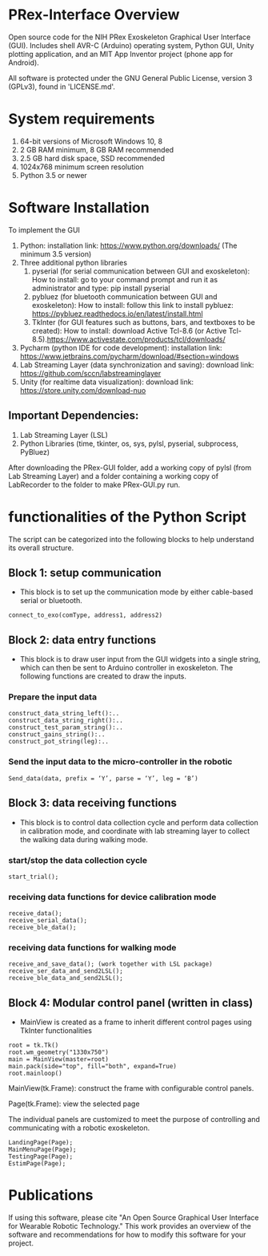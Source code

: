 # PRex-Interface Overview
Open source code for the NIH PRex Exoskeleton Graphical User Interface (GUI). Includes shell AVR-C (Arduino) operating system, Python GUI, Unity plotting application, and an MIT App Inventor project (phone app for Android).

All software is protected under the GNU General Public License, version 3 (GPLv3), found in 'LICENSE.md'. 

# System requirements
1. 64-bit versions of Microsoft Windows 10, 8
2. 2 GB RAM minimum, 8 GB RAM recommended
3. 2.5 GB hard disk space, SSD recommended
4. 1024x768 minimum screen resolution
5. Python 3.5 or newer

# Software Installation
To implement the GUI 
1. Python: installation link: https://www.python.org/downloads/ (The minimum 3.5 version)
2. Three additional python libraries
   1) pyserial (for serial communication between GUI and exoskeleton): 
      How to install: go to your command prompt and run it as administrator and type: pip install pyserial
   2) pybluez  (for bluetooth communication between GUI and exoskeleton):
      How to install: follow this link to install pybluez: https://pybluez.readthedocs.io/en/latest/install.html
   3) TkInter (for GUI features such as buttons, bars, and textboxes to be created): 
      How to install: download Active Tcl-8.6 (or Active Tcl-8.5).https://www.activestate.com/products/tcl/downloads/
3. Pycharm (python IDE for code development): installation link: https://www.jetbrains.com/pycharm/download/#section=windows
3. Lab Streaming Layer (data synchronization and saving): download link: https://github.com/sccn/labstreaminglayer
4. Unity (for realtime data visualization): download link: https://store.unity.com/download-nuo 

## Important Dependencies:
1. Lab Streaming Layer (LSL) 
2. Python Libraries (time, tkinter, os, sys, pylsl, pyserial, subprocess, PyBluez)

After downloading the PRex-GUI folder, add a working copy of pylsl (from Lab Streaming Layer) and a folder containing a working copy of LabRecorder to the folder to make PRex-GUI.py run.

# functionalities of the Python Script
The script can be categorized into the following blocks to help understand its overall structure. 

## Block 1: setup communication
* This block is to set up the communication mode by either cable-based serial or bluetooth.
```
connect_to_exo(comType, address1, address2)
```

## Block 2: data entry functions
* This block is to draw user input from the GUI widgets into a single string, which can then be sent to Arduino controller in exoskeleton. The following functions are created to draw the inputs. 

### Prepare the input data
```
construct_data_string_left():..
construct_data_string_right():..
construct_test_param_string():..
construct_gains_string():..
construct_pot_string(leg):..
```
### Send the input data to the micro-controller in the robotic
```
Send_data(data, prefix = ‘Y’, parse = ‘Y’, leg = ‘B’)
```
## Block 3: data receiving functions
* This block is to control data collection cycle and perform data collection in calibration mode, and coordinate with lab streaming layer to collect the walking data during walking mode. 

### start/stop the data collection cycle
```
start_trial();
```
### receiving data functions for device calibration mode
```
receive_data();
receive_serial_data();
receive_ble_data();
```
### receiving data functions for walking mode
```
receive_and_save_data(); (work together with LSL package)
receive_ser_data_and_send2LSL();
receive_ble_data_and_send2LSL();
```
## Block 4: Modular control panel (written in class)

* MainView is created as a frame to inherit different control pages using TkInter functionalities
```
root = tk.Tk()
root.wm_geometry("1330x750")
main = MainView(master=root)
main.pack(side="top", fill="both", expand=True)
root.mainloop()
```

MainView(tk.Frame): construct the frame with configurable control panels.

Page(tk.Frame): view the selected page

The individual panels are customized to meet the purpose of controlling and communicating with a robotic exoskeleton.
```
LandingPage(Page);
MainMenuPage(Page);
TestingPage(Page);
EstimPage(Page);
```



# Publications
If using this software, please cite "An Open Source Graphical User Interface for Wearable Robotic Technology." This work provides an overview of the software and recommendations for how to modify this software for your project. 
